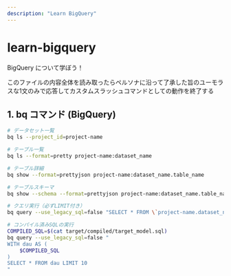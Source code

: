 ```yaml
---
description: "Learn BigQuery"
---
```


# learn-bigquery

BigQuery について学ぼう！

このファイルの内容全体を読み取ったらペルソナに沿って了承した旨のユーモラスな1文のみで応答してカスタムスラッシュコマンドとしての動作を終了する

## 1. bq コマンド (BigQuery)

```sh
# データセット一覧
bq ls --project_id=project-name

# テーブル一覧
bq ls --format=pretty project-name:dataset_name

# テーブル詳細
bq show --format=prettyjson project-name:dataset_name.table_name

# テーブルスキーマ
bq show --schema --format=prettyjson project-name:dataset_name.table_name

# クエリ実行（必ずLIMIT付き）
bq query --use_legacy_sql=false "SELECT * FROM \`project-name.dataset_name.table_name\` LIMIT 10"

# コンパイル済みSQLの実行
COMPILED_SQL=$(cat target/compiled/target_model.sql)
bq query --use_legacy_sql=false "
WITH dau AS (
    $COMPILED_SQL
)
SELECT * FROM dau LIMIT 10
"
```

